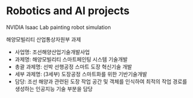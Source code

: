 # Robotics and AI projects
NVIDIA Isaac Lab painting robot simulation

해양모빌리티 산업통상자원부 과제
- 사업명: 조선해양산업기술개발사업 
- 과제명: 해양모빌리티 스마트페인팅 시스템 기술개발 
- 총괄 과제명: 선박 선행공정 스마트 도장 혁신기술 개발
- 세부 과제명: (3세부) 도장공정 스마트화를 위한 기반기술개발
- 담당: 조선 해양과 관련된 도장 작업 공간 및 객체를 인식하여 최적의 작업 경로를 생성하는 인공지능 기술 부분을 담당 
